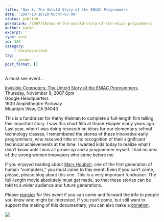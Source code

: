 ```yaml
---
title: 'Nov 8: The Untold Story of the ENIAC Programmers'
date: '2007-10-18T20:06:47-07:00'
status: publish
permalink: /2007/10/nov-8-the-untold-story-of-the-eniac-programmers
author: sarah
excerpt: ''
type: post
id: 320
category:
    - Uncategorized
tag:
    - gender
post_format: []
---
```

A must see event…

[Invisible Computers: The Untold Story of the ENIAC Programmers](http://eniacprogrammers.org).  
Thursday, November 8, 2007 6pm  
Google Headquarters  
1600 Amphitheatre Parkway  
Mountain View, CA 94043

This is a fundraiser for Kathy Kleiman to complete a full-length film telling this important story. I saw this short film at Grace Hopper many years ago. Last year, when I was doing research on ideas for our elementary school technology classes, I remembered the stories of these innovative early programmers, who received little or no recognition of their significant technical achievements at the time. I wanted kids today to realize what I didn’t know until I was all grown up and a programmer myself. I had no idea of the strong women innovators who came before me.

If you enjoyed reading about [Mary Houbolt](https://www.ultrasaurus.com/sarahblog/archives/000323.html), one of the first generation of human “computers,” you must come to this event. Even if you can’t come, please, please blog about this one. This is a very important fundraiser. The full-length movie absolutely must get made, so that these stories can be told to a wider audience and future generations.

Please [register](http://www.google.com/events/eniac/checkout.html) for this event if you can come and forward the info to people you know who might be interested. If you can’t come, but still want to support the making of this documentary, you can also make a [donation](http://www.google.com/events/eniac/checkout.html).

![](http://www.google.com/events/eniac/images/eniac1.gif)